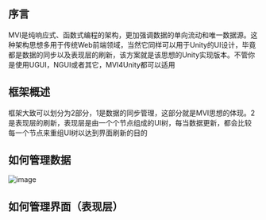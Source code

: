 ## 序言
MVI是纯响应式、函数式编程的架构，更加强调数据的单向流动和唯一数据源。这种架构思想多用于传统Web前端领域，当然它同样可以用于Unity的UI设计，毕竟都是数据的同步以及表现层的刷新，该方案就是该思想的Unity实现版本。不管你是使用UGUI，NGUI或者其它，MVI4Unity都可以适用

## 框架概述
框架大致可以划分为2部分，1是数据的同步管理，这部分就是MVI思想的体现。2是表现层的刷新，表现层是由一个个节点组成的UI树，每当数据更新，都会比较每一个节点来重组UI树以达到界面刷新的目的

## 如何管理数据
![image](https://user-images.githubusercontent.com/38308449/222396422-2055b233-e8a1-4e2a-8834-3e436f1ed7e7.png)
## 如何管理界面（表现层）
